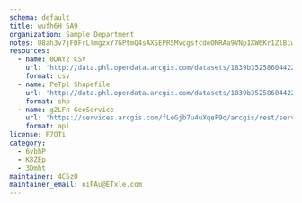 ```yaml
---
schema: default
title: wufh6H 5A9 
organization: Sample Department 
notes: U8ah3v7jFDFrLlmgzxY7GPtmQ4sAXSEPR5MvcgsfcdeONRAa9VNp1XW6Kr1ZlBiwZS E8DjeLMfyUbiVbWJdq0OnB2Y5oxIK6J2I 
resources:
  - name: 0DAY2 CSV
    url: 'http://data.phl.opendata.arcgis.com/datasets/1839b35258604422b0b520cbb668df0d_0.csv'
    format: csv
  - name: PeTpl Shapefile
    url: 'http://data.phl.opendata.arcgis.com/datasets/1839b35258604422b0b520cbb668df0d_0.zip'
    format: shp
  - name: g2LFn GeoService
    url: 'https://services.arcgis.com/fLeGjb7u4uXqeF9q/arcgis/rest/services/Air_Monitoring_Stations/FeatureServer/0/query'
    format: api
license: P7OTi 
category:
  - 6ybhP 
  - K8ZEp 
  - 3Dmht 
maintainer: 4C5zO  
maintainer_email: oiFAu@ETxle.com
---
```

